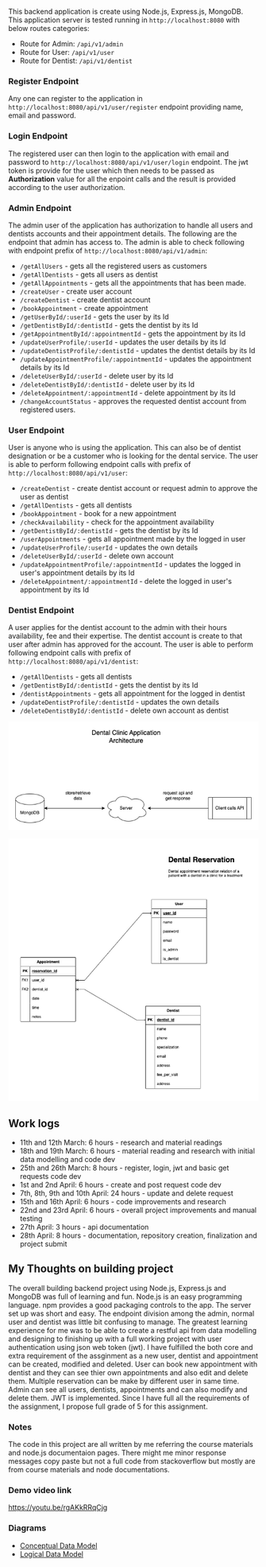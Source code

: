 This backend application is create using Node.js, Express.js, MongoDB. This application server is tested running in `http://localhost:8080` with below routes categories:
- Route for Admin: `/api/v1/admin`
- Route for User: `/api/v1/user`
- Route for Dentist: `/api/v1/dentist`

### Register Endpoint
Any one can register to the application in `http://localhost:8080/api/v1/user/register` endpoint providing name, email and password.
### Login Endpoint
The registered user can then login to the application with email and password to `http://localhost:8080/api/v1/user/login` endpoint. The jwt token is provide for the user which then needs to be passed as **Authorization** value for all the enpoint calls and the result is provided according to the user authorization.
### Admin Endpoint
The admin user of the application has authorization to handle all users and dentists accounts and their appointment details. The following are the endpoint that admin has access to.
The admin is able to check following with endpoint prefix of `http://localhost:8080/api/v1/admin`:
- `/getAllUsers` - gets all the registered users as customers
- `/getAllDentists` - gets all users as dentist
- `/getAllAppointments` - gets all the appointments that has been made.
- `/createUser` - create user account
- `/createDentist` - create dentist account
- `/bookAppointment` - create appointment
- `/getUserById/:userId` - gets the user by its Id
- `/getDentistById/:dentistId` - gets the dentist by its Id
- `/getAppointmentById/:appointmentId` - gets the appointment by its Id
- `/updateUserProfile/:userId` - updates the user details by its Id
- `/updateDentistProfile/:dentistId` - updates the dentist details by its Id
- `/updateAppointmentProfile/:appointmentId` - updates the appointment details by its Id
- `/deleteUserById/:userId` - delete user by its Id
- `/deleteDentistById/:dentistId` - delete user by its Id
- `/deleteAppointment/:appointmentId` - delete appointment by its Id
- `/changeAccountStatus` - approves the requested dentist account from registered users.

### User Endpoint
User is anyone who is using the application. This can also be of dentist designation or be a customer who is looking for the dental service.
The user is able to perform following endpoint calls with prefix of `http://localhost:8080/api/v1/user`:
- `/createDentist` - create dentist account or request admin to approve the user as dentist
- `/getAllDentists` - gets all dentists
- `/bookAppointment` - book for a new appointment
- `/checkAvailability` - check for the appointment availability
- `/getDentistById/:dentistId` - gets the dentist by its Id
- `/userAppointments` - gets all appointment made by the logged in user
- `/updateUserProfile/:userId` - updates the own details
- `/deleteUserById/:userId` - delete own account
- `/updateAppointmentProfile/:appointmentId` - updates the logged in user's appointment details by its Id
- `/deleteAppointment/:appointmentId` - delete the logged in user's appointment by its Id
### Dentist Endpoint
A user applies for the dentist account to the admin with their hours availability, fee and their expertise. The dentist account is create to that user after admin has approved for the account.
The user is able to perform following endpoint calls with prefix of `http://localhost:8080/api/v1/dentist`:
- `/getAllDentists` - gets all dentists
- `/getDentistById/:dentistId` - gets the dentist by its Id
- `/dentistAppointments` - gets all appointment for the logged in dentist
- `/updateDentistProfile/:dentistId` - updates the own details
- `/deleteDentistById/:dentistId` - delete own account as dentist

![Dental Clinic Application Architecture](/images/dental-clinic-architech.drawio.png "Dental Clinic Reservation App")

![Logical Diagram of Dental Clinic Reservation Application](/images/LDM_Dental_Reservation.png "Logical Diagram of Dental Clinic Reservation App")

## Work logs
- 11th and 12th March: 6 hours - research and material readings
- 18th and 19th March: 6 hours - material reading and research with initial data modelling and code dev
- 25th and 26th March: 8 hours - register, login, jwt and basic get requests code dev
- 1st and 2nd April: 6 hours - create and post request code dev
- 7th, 8th, 9th and 10th April: 24 hours - update and delete request 
- 15th and 16th April: 6 hours - code improvements and research
- 22nd and 23rd April: 6 hours - overall project improvements and manual testing
- 27th April: 3 hours - api documentation 
- 28th April: 8 hours - documentation, repository creation, finalization and project submit

## My Thoughts on building project
The overall building backend project using Node.js, Express.js and MongoDB was full of learning and fun. Node.js is an easy programming language. npm provides a good packaging controls to the app. The server set up was short and easy. The endpoint division among the admin, normal user and dentist was little bit confusing to manage. The greatest learning experience for me was to be able to create a restful api from data modelling and designing to finishing up with a full working project with user authentication using json web token (jwt). I have fulfilled the both core and extra requirement of the assginment as a new user, dentist and appointment can be created, modified and deleted. User can book new appointment with dentist and they can see thier own appointments and also edit and delete them. Multiple reservation can be make by different user in same time. Admin can see all users, dentists, appointments and can also modify and delete them. JWT is implemented. Since I have full all the requirements of the assignment, I propose full grade of 5 for this assignment.

### Notes 
The code in this project are all written by me referring the course materials and node.js documentaion pages. There might me minor response messages copy paste but not a full code from stackoverflow but mostly are from course materials and node documentations.

### Demo video link
https://youtu.be/rgAKkRRqCjg

### Diagrams
- [Conceptual Data Model](https://viewer.diagrams.net/?tags=%7B%7D&highlight=0000ff&edit=_blank&layers=1&nav=1&title=CDM_Dental_Reservation_v2.drawio#R1VfbctowEP0aHpPxBQx5DJcknU4mbSBD2jfFFrYSWfLIAgNf35Ut2diGhtJ0Qp%2BQjlYr7dmjXdNxR%2FH6VqAkuucBph3HCtYdd9xxHNseXMGPQjYG8awCCQUJNFYBU7LFGjRmSxLgtGYoOaeSJHXQ54xhX9YwJATP6mYLTuunJijELWDqI9pG5ySQUYEOelaF32ESRuZk29IrMTLGGkgjFPBsB3InHXckOJfFKF6PMFXsGV6KfTcHVsuLCczkMRumD%2F2LuX1tZV%2Ft3vVr8D3NXlYX2ssK0aUO%2BCnFQl9YbgwLgi9ZgJUju%2BMOkfB1oiBL7jCLiMTTBPkKyUAHgEUypsaakpDB2Id7gmt32L64uQUWEq93IB3ILeYxlmIDJnq129ekalk5RlVZlaMyE9FOfroaQ1oWYem6Yg4Gmrw%2FINJtEfmIgckVkoSzs%2BfTHtT5dD%2Bdz26LzzGER1J59lw2tVnOP43LXovLFok4gKqnp4pnuXnENNfupFoZLjiThl2nziRmwbUqtzCdPHKGZ%2FweMWBgWKXHys0goOdyD0x%2BqJVLp2fm4%2FWu6XijZwcTk%2FKl8PH7JU4iEWL5%2FgtWTPw2ze%2BlsQRFzuCq3kj2JVef8Y0TiK16k84BHRkXReR6127hbzhyGo7cpqOCmpajXGtl4KfLzzsf%2BZ2uou5%2FqiLnqpH8ZpU5VkVuw1GrXH2ciu7GXvgaO0%2F9L%2FcpxvHDLGSTPV8qHcejUskAlrxQjZR2kPJU672FFRxaGRowae1ESaIiiHEeu9j1o1ORD%2FlC2eZakqSwzQgktAAD06oswjTkU8KIn3%2BBCg1JgVF%2B0OXOHZPqio03Au1H1kWfSsHf8IhTcOmOGchePRJCaQNKof8RFgLQq2YzDr1wfOEc6pIcOt6C5i8qIgFEdPxjOr5X9uy6qHrtVll%2B2u19HX%2FTK73FzdvbYr7dvvz07izybA2W1l6Z%2FdNitcWCz%2FhDnihYuCHUmH1U6Tq2AXbPrHSVH6FaHH3nxNLVbTjymo5OLl0wrf7AFebV%2F2B38gs%3D)
- [Logical Data Model](https://viewer.diagrams.net/?tags=%7B%7D&highlight=0000ff&edit=_blank&layers=1&nav=1&title=LDM_Dental_Reservation_v2.drawio#R7Z1Rc6I6FMc%2FjY%2B7IyJWH6ut291tu53WvffuUycrUXIXCDektfbT3wQSUEItdKuwJjOdKRxCgHP%2BJz8JR%2BzYk%2BDpEwGRd4Vd6Hd6XfepY591ej3LGo7YP25Zp5Zeb9BNLUuCXNEqN9yhZyiMstkDcmG81ZBi7FMUbRvnOAzhnG7ZACF4td1sgf3to0ZgCRXD3Rz4qvVv5FIvtQ6dbm6%2FgGjpySNbXbElALKxMMQecPFqywSf6BSHVJziDSQBCGFI2ZYrQH5B0nHOPUr5lZ52elP2t%2BCtPy4xXvoQRCj%2BOMcBM89j1mS6AAHyuZ83OhqLjtjh7POOPSEY03QpeJpAnwdLhiE9p%2BkLWzM%2FEN5vhR2cm%2BtL%2B9vq5mf%2F%2BXY960Zf1l9GH3ppL4%2FAfxD%2B%2FR6nZ8f8Q9fS6cxVEV%2Bk4Cc3jWMKCBXasLvMwKJNAQrZrvaZlaz7PohilDRPLR7y3Uuwxg9UdiTXxgv0BN3bVBq8LVPJJeuMr%2FLOuZPvxMnwzcBHy5Atz9mV8yOOCYzZuVyCmIoWHg18sai6SXjuERIKnzZMwm2fIA4gJWvWRGztS3mInPkwkoZVrkBrKGzehvqyrAFCUsus8zxSbEEEq0bgbCVwu4N2y5U%2B9jBBzzxUvnDtZiCT9RUKfCbVCwjcgmmMkzEjCQjy%2FQn2MY92iEOoBJw3cgmOZoAsIRWGCCORWs6Y%2FTHPTLofnY7DznXC1q18nf3x5oROcBhTwoTF%2B4AsvivIYzymOBKd%2BnAh%2ByfC73z5J6aUZeJLEtiZC6%2FrQujArqgCe18i6CsiuPn6ogzY9VME%2FFs2KINw6adBS8ZokAetJLKlvs78W3R8MVcxc%2BfCT4ZZD7kuZHk7XnmIwrsIzHmjFePUaxm7MwNeD9dGfOya4RGd5U6r3Rvw2RgVAsry5yF0YyXm2Xm%2BXQaOIoMHNojfs32a1YIcp9O245hFHIXLy3TPQUEsTkvE8vRybjvvKp5K3R1APQNDkkok6e6RJIOmSXJSXQSHGTugi2R%2F%2B8XIoHKsjh0jQ0UDIQhg2xnSBmVox4yRYUbjzBg1zQx5b6shNEaVg3Xs0LAsRQQRiOMVJq2%2F%2B2iDPLQjh6XOOBp0HBodVtX5y%2F2xo8b85ZGxw6oerqOHhzqBCQOAfH3JUUMc2qHDqTFJYdCxL3Q4TaPDUecpdEFHlgEGHY46BYHie%2BAGKNSXHjX0oR09rJI7VYOPg%2BNj2DQ%2BrDp3oEfGjzwHDECskltQRhDmbopYwmjLkDoa0Q8iaqnFaZQM0kFS3bcLJx3dyuZOClVzJ%2F3Gq%2BYsU%2Bzw7mVzWU78OXVzljqToFHhnGVKHjJXqHMJbFCE5BFQhENTQfc21ej3scDUQ7z7rWV9rDReRCefqm3IYPrVangIOdzNpSmKyISgTjX9IRXZrZCHdvyQuDD8aJIfjRfU9dQZqelXbSYnsyQw%2FOipdRFiXlJrhNRQiHYIGRqEtAAhzRfWDfUtrBsagGSuKAEIO6C%2B6KihDf3QoT7UMug4PDoaL6wb1ng4dmzoqB6uo0eH%2BmyMIp2%2FBlpDG9qhwyqp4DfsODw7WlBVV%2BNDxJHBI08CQw%2BrpMImxBTG%2BvKjjjy0A0hffVJ29koFpp7FdH05nMtqOqfqmN%2Fr72vQ75s5x3evputXV0Zbqun66pSjRtV0WRIY%2BPf%2F5MdWh6ukq6EY%2FT4P1Phyp9ZIqXE%2FWR8pjVfS9dWCSo0q6bIkMEiRw5KppHuTPLTjx8h8ybcF%2FGi8km5U4870yOAxqh6tY4fHSL0xjTwePG3RUUMc2qHDMehoATqar6Bz9GWHY9iRuUJlRxzBOQs2ek6%2BHKovRGqo5JghMvhx%2Bek6BMFfE68XfsbOyY%2FTzyW%2FyGIYcniGHLKUrlQGWhRD7EwArQhS6gm1EAK4LoGxHqUQvykO7cBh3m3aBnAcso6uVAZavNt0ZwIYcKjPvhYQ3keQ3D%2BiGOnxarrflIh2%2BKjzWyyGH%2FviR%2Fbiusb4Ueclt0cGkCwFDEFKXnGr%2Fb1HDXkcMz3KHwtV%2BOYfdJdQ1sfxoj66voV%2BMhN6nm9Jq%2BhSfDARbsUJhu4p%2F%2F13tnp%2By8Qzw1cgXHOB8OuCGV44gbYaSuMU%2BRJTasxlcRB%2BIHO4a1AXV0YliV5qKF3Ar7vqYJL91vxmPDMjSfz1CLdOeIdobjgfczkOpDBkBfhg5Gz3kV682C1XidKTUks%2B6BZ6Sr2j9PRueqtwt3skerMryk2%2BHqs9cusXRTJ8q9xGhZ6conDfT26X51%2FAxT%2BuPbP%2Fo9fTb5N%2FyUWQvaV%2BU20DnwPIY24ZLPkS1xjgPd3m7%2F%2BUrdhB84bSGCl7gs03QXfJZj8iGMkiXvC2iZwoStuuEAtpaszeP97lP2SRmOY%2BCtGcLSwYeFMTJRCIA2WnGOVnWEglxju6nRvsQzT%2BBQsoL6G7AHQnLYkWa7ME%2Bfxth%2BVsLmP4ds69mE7V4ew4BVFZ3ZLJm6yStTRDfufT93QJvi9nfm9qT65ndyFh%2BfKrVGh7HdaeIcEz%2FC2JFdsgRiyrrYOcrFxszSBnFwe57G6t9iBX7KlX7OnNgxxbJRjTzeYs0bwr7ELe4n8%3D)
